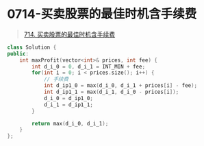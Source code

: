 # 0714-买卖股票的最佳时机含手续费

> [714. 买卖股票的最佳时机含手续费](https://leetcode.cn/problems/best-time-to-buy-and-sell-stock-with-transaction-fee/)

```cpp
class Solution {
public:
    int maxProfit(vector<int>& prices, int fee) {
        int d_i_0 = 0, d_i_1 = INT_MIN + fee;
        for(int i = 0; i < prices.size(); i++) {
	        // 手续费
            int d_ip1_0 = max(d_i_0, d_i_1 + prices[i] - fee);
            int d_ip1_1 = max(d_i_1, d_i_0 - prices[i]);
            d_i_0 = d_ip1_0;
            d_i_1 = d_ip1_1;
        }

        return max(d_i_0, d_i_1);
    }
};
```
